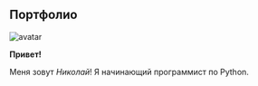 ## Портфолио

![avatar](https://sun9-12.userapi.com/impg/c854024/v854024042/21c748/3kQZ7B14okA.jpg?size=864x1080&quality=96&sign=b503bca14fbf30b9147cda6f352b423e&type=album)


**Привет!** 

Меня зовут _Николай_! Я начинающий программист по Python.
